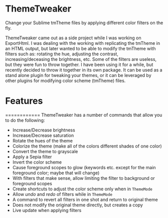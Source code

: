 # ThemeTweaker

Change your Sublime tmTheme files by applying different color filters on the fly.

ThemeTweaker came out as a side project while I was working on ExportHtml.  I was dealing with the working with replicating the tmTheme in an HTML output, but later wanted to be able to modify the tmTheme with filters such as: rotating the hue, adjusting the contrast, increasing/deceasing the brightness, etc.  Some of the filters are useless, but they were fun to throw together.  I have been using it for a while, but recently decided to throw it together in its own package.  It can be used as a stand alone plugin for tweaking your themes, or it can be leveraged by other plugins for modifying color scheme (tmTheme) files.

# Features
============
ThemeTweaker has a number of commands that allow you to do the following:
- Increase/Decrease brightness
- Increase/Decrease saturation
- Rotate the hues of the theme
- Colorize the theme (make all of the colors different shades of one color)
- Convert the theme to grayscale
- Apply a Sepia filter
- Invert the color scheme
- Cause foreground scopes to glow (keywords etc. except for the main foreground color; maybe that will change)
- With filters that make sense, allow limiting the filter to background or foreground scopes
- Create shortcuts to adjust the color scheme only when in `ThemeMode`
- Allow *undo* and *redo* of filters while in `ThemeMode`
- A command to revert all filters in one shot and return to original theme
- Does not modify the original theme directly, but creates a copy
- Live update when applying filters
